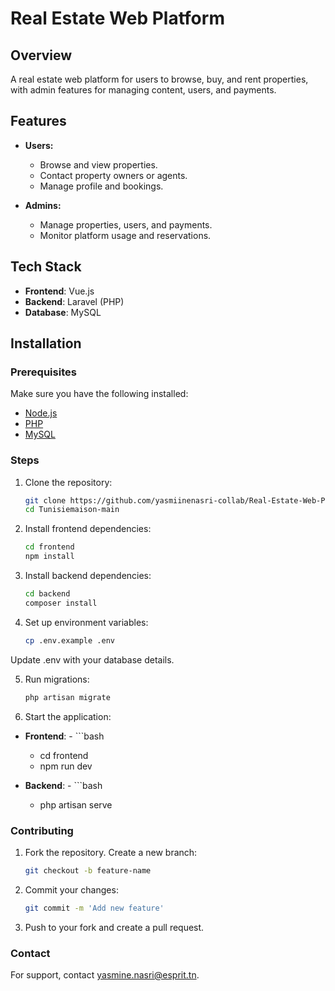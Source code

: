 # Real Estate Web Platform

## Overview
A real estate web platform for users to browse, buy, and rent properties, with admin features for managing content, users, and payments.

## Features
- **Users:**
  - Browse and view properties.
  - Contact property owners or agents.
  - Manage profile and bookings.

- **Admins:**
  - Manage properties, users, and payments.
  - Monitor platform usage and reservations.

## Tech Stack
- **Frontend**: Vue.js
- **Backend**: Laravel (PHP)
- **Database**: MySQL

## Installation

### Prerequisites
Make sure you have the following installed:
- [Node.js](https://nodejs.org/)
- [PHP](https://www.php.net/)
- [MySQL](https://www.mysql.com/)

### Steps
1. Clone the repository:
   ```bash
   git clone https://github.com/yasmiinenasri-collab/Real-Estate-Web-Platform.git
   cd Tunisiemaison-main
   
2. Install frontend dependencies:
   ```bash
   cd frontend
   npm install

3. Install backend dependencies:
    ```bash
    cd backend
    composer install

4. Set up environment variables:
    ```bash
    cp .env.example .env
Update .env with your database details.

5. Run migrations:
    ```bash
    php artisan migrate

6. Start the application:
- **Frontend**:  - ```bash
    - cd frontend
    - npm run dev

- **Backend**: - ```bash
    - php artisan serve
### Contributing
1. Fork the repository.
    Create a new branch:
    ```bash
    git checkout -b feature-name
2. Commit your changes:
    ```bash
    git commit -m 'Add new feature'
3. Push to your fork and create a pull request.
### Contact
For support, contact yasmine.nasri@esprit.tn.
